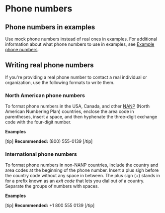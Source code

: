 # Phone numbers

## Phone numbers in examples

Use mock phone numbers instead of real ones in examples. For additional information about what phone numbers to use in examples, see [Example phone numbers](https://make.wordpress.org/docs/style-guide/formatting/examples/#example-phone-numbers).  

## Writing real phone numbers

If you're providing a real phone number to contact a real individual or organization, use the following formats to write them.

### North American phone numbers

To format phone numbers in the USA, Canada, and other [NANP](https://wikipedia.org/wiki/North_American_Numbering_Plan) (North American Numbering Plan) countries, enclose the area code in parentheses, insert a space, and then hyphenate the three-digit exchange code with the four-digit number.

**Examples**  

[tip] **Recommended:** (800) 555-0139 [/tip]  

### International phone numbers

To format phone numbers in non-NANP countries, include the country and area codes at the beginning of the phone number. Insert a plus sigh before the country code without any space in between. The plus sign (+) stands in for a prefix known as an *exit code* that lets you dial out of a country. Separate the groups of numbers with spaces.

**Examples**  

[tip] **Recommended:** +1 800 555 0139 [/tip]  
